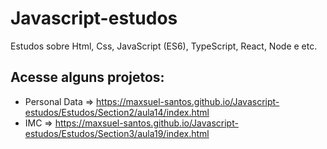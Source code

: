 # Javascript-estudos

Estudos sobre Html, Css, JavaScript (ES6), TypeScript, React, Node e etc.

## Acesse alguns projetos:

* Personal Data => https://maxsuel-santos.github.io/Javascript-estudos/Estudos/Section2/aula14/index.html 
* IMC => https://maxsuel-santos.github.io/Javascript-estudos/Estudos/Section3/aula19/index.html

